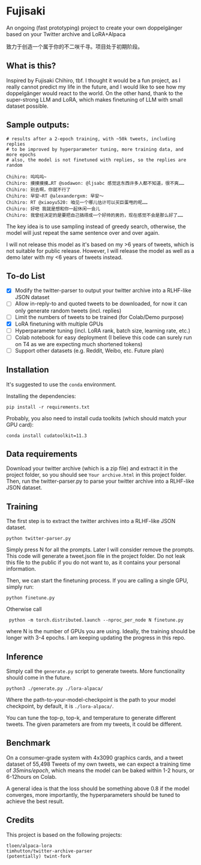 # Fujisaki
An ongoing (fast prototyping) project to create your own doppelgänger based on your Twitter archive and LoRA+Alpaca

致力于创造一个属于你的不二咲千寻。项目处于初期阶段。

## What is this?

Inspired by Fujisaki Chihiro, tbf. I thought it would be a fun project, as I really cannot predict my life in the future, and I would like to see how my doppelgänger would react to the world. On the other hand, thank to the super-strong LLM and LoRA, which makes finetuning of LLM with small dataset possible.

## Sample outputs:

    # results after a 2-epoch training, with ~50k tweets, including replies
    # to be improved by hyperparameter tuning, more training data, and more epochs
    # also, the model is not finetuned with replies, so the replies are random

    Chihiro: 呜呜呜~
    Chihiro: 摸摸摸摸…RT @sodawon: @ljsabc 感觉这东西许多人都不知道，很不爽……
    Chihiro: 别去啊，你就不行了
    Chihiro: 早安~RT @alexandergxm: 早安～
    Chihiro: RT @xiaoyu520: 咱见一个哪儿估计可以买巨蛋甩的呢……
    Chihiro: 好吧 我就是想和你一起休闲一会儿
    Chihiro: 我曾经决定的是要把自己搞得成一个好帅的男的，现在感觉不会是那么好了……

The key idea is to use sampling instead of greedy search, otherwise, the model will just repeat the same sentence over and over again.

I will not release this model as it's based on my >6 years of tweets, which is not suitable for public release. However, I will release the model as well as a demo later with my <6 years of tweets instead.

## To-do List

- [x] Modify the twitter-parser to output your twitter archive into a RLHF-like JSON dataset
- [ ] Allow in-reply-to and quoted tweets to be downloaded, for now it can only generate random tweets (incl. replies)
- [ ] Limit the numbers of tweets to be trained (for Colab/Demo purpose)
- [x] LoRA finetuning with multiple GPUs
- [ ] Hyperparameter tuning (incl. LoRA rank, batch size, learning rate, etc.)
- [ ] Colab notebook for easy deployment (I believe this code can surely run on T4 as we are expecting much shortened tokens)
- [ ] Support other datasets (e.g. Reddit, Weibo, etc. Future plan)

## Installation

It's suggested to use the `conda` environment. 

Installing the dependencies:

```pip install -r requirements.txt```

Probably, you also need to install cuda toolkits (which should match your GPU card):

```conda install cudatoolkit=11.3```

## Data requirements

Download your twitter archive (which is a zip file) and extract it in the project folder, so you should see `Your archive.html` in this project folder. Then, run the twitter-parser.py to parse your twitter archive into a RLHF-like JSON dataset.

## Training

The first step is to extract the twitter archives into a RLHF-like JSON dataset. 

```python twitter-parser.py```

Simply press N for all the prompts. Later I will consider remove the prompts. This code will generate a tweet.json file in the project folder. Do not leak this file to the public if you do not want to, as it contains your personal information.

Then, we can start the finetuning process. If you are calling a single GPU, simply run:

```python finetune.py```

Otherwise call

``` python -m torch.distributed.launch --nproc_per_node N finetune.py``` 

where N is the number of GPUs you are using. Ideally, the training should be longer with 3-4 epochs. I am keeping updating the progress in this repo.

## Inference

Simply call the `generate.py` script to generate tweets. More functionality should come in the future. 

```python3 ./generate.py ./lora-alpaca/```

Where the path-to-your-model-checkpoint is the path to your model checkpoint, by default, it is `./lora-alpaca/`.

You can tune the top-p, top-k, and temperature to generate different tweets. The given parameters are from my tweets, it could be different.

## Benchmark

On a consumer-grade system with 4x3090 graphics cards, and a tweet dataset of 55,498 Tweets of my own tweets, we can expect a training time of *35mins/epoch*, which means the model can be baked within 1-2 hours, or 6-12hours on Colab. 

A general idea is that the loss should be something above 0.8 if the model converges, more importantly, the hyperparameters should be tuned to achieve the best result.

## Credits

This project is based on the following projects:

    tloen/alpaca-lora
    timhutton/twitter-archive-parser
    (potentially) twint-fork